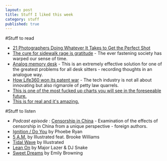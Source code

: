 ```yaml
---
layout: post
title: Stuff I liked this week
category: stuff
published: true
---
```

#Stuff to read 
- [21 Photographers Doing Whatever It Takes to Get the Perfect Shot](https://iso.500px.com/21-photographers-doing-whatever-it-takes-to-get-the-perfect-shot/)  
 - [The cure for sidewalk rage is gratitude](http://prime.nautil.us/issue/22/slow/why-your-brain-hates-slowpokes) - The ever fastening society has warped our sense of time.  
- [Analog memory desk](http://kcamara.com/analog-memory-desk) - This is an extremely effective solution for one of the greatest problems for all desk sitters - recording thoughts in an analogue way.    
- [How Life360 won its patent war](http://arstechnica.com/tech-policy/2015/03/how-life360-won-its-patent-war/) - The tech industry is not all about innovating but also rigmarole of petty law quarrels.
- [This is one of the most fucked up charts you will see in the foreseeable future.](https://twitter.com/MotherJones/status/577613111101882368/photo/1)    
- [This is for real and it's amazing.](https://twitter.com/shirazdatta/status/578327555662446592/photo/1)
  

#Stuff to listen
- _Podcast episode_ : [Censorship in China](http://www.newyorker.com/culture/culture-desk/out-loud-censorship-in-china) - Examination of the effects of censorship in China from a unique perspective - foreign authors.  
- [Ignition / Do You](https://www.youtube.com/watch?v=BOMWNgejuPc) by Phoebe Ryan    
- [5 A.M.](https://www.youtube.com/watch?v=Czry5WyxURE) by Illustrated feat. Brooke Williams
- [Tidal Wave](https://www.youtube.com/watch?v=Pq9xvb6-NtE) by Illustrated   
- [Lean On](https://www.youtube.com/watch?v=rn9AQoI7mYU) by Major Lazer & DJ Snake  
- [Sweet Dreams](https://www.youtube.com/watch?v=nSG-6xc-T4U) by Emily Browning   

